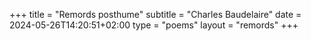 +++
title = "Remords posthume"
subtitle = "Charles Baudelaire"
date = 2024-05-26T14:20:51+02:00
type = "poems"
layout = "remords"
+++
